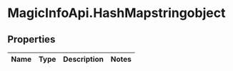 # MagicInfoApi.HashMapstringobject

## Properties
Name | Type | Description | Notes
------------ | ------------- | ------------- | -------------



